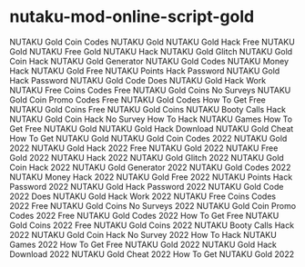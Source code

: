 # nutaku-mod-online-script-gold
NUTAKU Gold Coin Codes NUTAKU Gold NUTAKU Gold Hack Free NUTAKU Gold NUTAKU Free Gold NUTAKU Hack NUTAKU Gold Glitch NUTAKU Gold Coin Hack NUTAKU Gold Generator NUTAKU Gold Codes NUTAKU Money Hack NUTAKU Gold Free NUTAKU Points Hack Password NUTAKU Gold Hack Password NUTAKU Gold Code Does NUTAKU Gold Hack Work NUTAKU Free Coins Codes Free NUTAKU Gold Coins No Surveys NUTAKU Gold Coin Promo Codes Free NUTAKU Gold Codes How To Get Free NUTAKU Gold Coins Free NUTAKU Gold Coins NUTAKU Booty Calls Hack NUTAKU Gold Coin Hack No Survey How To Hack NUTAKU Games How To Get Free NUTAKU Gold NUTAKU Gold Hack Download NUTAKU Gold Cheat How To Get NUTAKU Gold NUTAKU Gold Coin Codes 2022 NUTAKU Gold 2022 NUTAKU Gold Hack 2022 Free NUTAKU Gold 2022 NUTAKU Free Gold 2022 NUTAKU Hack 2022 NUTAKU Gold Glitch 2022 NUTAKU Gold Coin Hack 2022 NUTAKU Gold Generator 2022 NUTAKU Gold Codes 2022 NUTAKU Money Hack 2022 NUTAKU Gold Free 2022 NUTAKU Points Hack Password 2022 NUTAKU Gold Hack Password 2022 NUTAKU Gold Code 2022 Does NUTAKU Gold Hack Work 2022 NUTAKU Free Coins Codes 2022 Free NUTAKU Gold Coins No Surveys 2022 NUTAKU Gold Coin Promo Codes 2022 Free NUTAKU Gold Codes 2022 How To Get Free NUTAKU Gold Coins 2022 Free NUTAKU Gold Coins 2022 NUTAKU Booty Calls Hack 2022 NUTAKU Gold Coin Hack No Survey 2022 How To Hack NUTAKU Games 2022 How To Get Free NUTAKU Gold 2022 NUTAKU Gold Hack Download 2022 NUTAKU Gold Cheat 2022 How To Get NUTAKU Gold 2022
